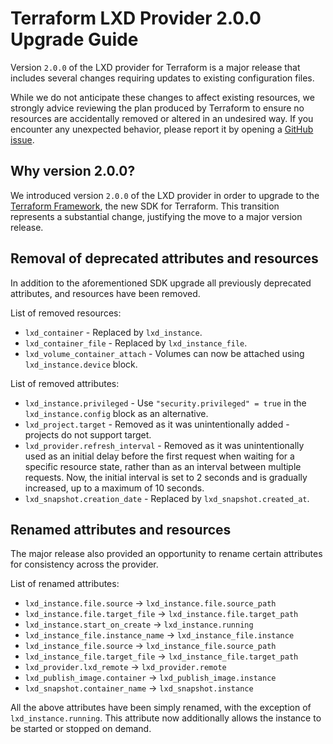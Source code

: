 # Terraform LXD Provider 2.0.0 Upgrade Guide

Version `2.0.0` of the LXD provider for Terraform is a major release that includes several changes
requiring updates to existing configuration files.

While we do not anticipate these changes to affect existing resources, we strongly advice reviewing
the plan produced by Terraform to ensure no resources are accidentally removed or altered in an
undesired way. If you encounter any unexpected behavior, please report it by opening a
[GitHub issue](https://github.com/terraform-lxd/terraform-provider-lxd/issues/new).

## Why version 2.0.0?

We introduced version `2.0.0` of the LXD provider in order to upgrade to the
[Terraform Framework](https://developer.hashicorp.com/terraform/plugin/framework), the new SDK for
Terraform. This transition represents a substantial change, justifying the move to a major version
release.

## Removal of deprecated attributes and resources

In addition to the aforementioned SDK upgrade all previously deprecated attributes,
and resources have been removed.

List of removed resources:
- `lxd_container` - Replaced by `lxd_instance`.
- `lxd_container_file` - Replaced by `lxd_instance_file`.
- `lxd_volume_container_attach` - Volumes can now be attached using `lxd_instance.device` block.

List of removed attributes:
- `lxd_instance.privileged` - Use `"security.privileged" = true` in the `lxd_instance.config` block
  as an alternative.
- `lxd_project.target` - Removed as it was unintentionally added - projects do not support target.
- `lxd_provider.refresh_interval` - Removed as it was unintentionally used as an initial delay
   before the first request when waiting for a specific resource state, rather than as an interval
   between multiple requests. Now, the initial interval is set to 2 seconds and is gradually
   increased, up to a maximum of 10 seconds.
- `lxd_snapshot.creation_date` - Replaced by `lxd_snapshot.created_at`.

## Renamed attributes and resources

The major release also provided an opportunity to rename certain attributes for consistency across
the provider.

List of renamed attributes:
- `lxd_instance.file.source` -> `lxd_instance.file.source_path`
- `lxd_instance.file.target_file` -> `lxd_instance.file.target_path`
- `lxd_instance.start_on_create` -> `lxd_instance.running`
- `lxd_instance_file.instance_name` -> `lxd_instance_file.instance`
- `lxd_instance_file.source` -> `lxd_instance_file.source_path`
- `lxd_instance_file.target_file` -> `lxd_instance_file.target_path`
- `lxd_provider.lxd_remote` -> `lxd_provider.remote`
- `lxd_publish_image.container` -> `lxd_publish_image.instance`
- `lxd_snapshot.container_name` -> `lxd_snapshot.instance`

All the above attributes have been simply renamed, with the exception of `lxd_instance.running`.
This attribute now additionally allows the instance to be started or stopped on demand.
